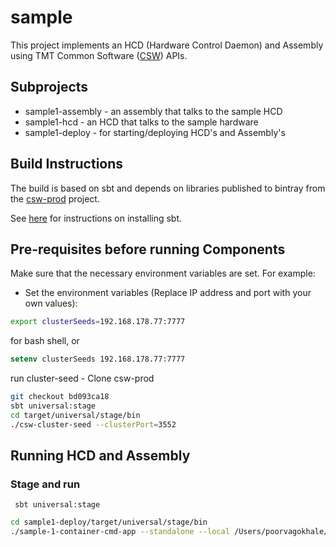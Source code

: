 # sample

This project implements an HCD (Hardware Control Daemon) and Assembly using 
TMT Common Software ([CSW](https://github.com/tmtsoftware/csw-prod)) APIs. 

## Subprojects

* sample1-assembly - an assembly that talks to the sample HCD
* sample1-hcd - an HCD that talks to the sample hardware
* sample1-deploy - for starting/deploying HCD's and Assembly's

## Build Instructions

The build is based on sbt and depends on libraries published to bintray from the 
[csw-prod](https://github.com/tmtsoftware/csw-prod) project.

See [here](https://www.scala-sbt.org/1.0/docs/Setup.html) for instructions on installing sbt.

## Pre-requisites before running Components

Make sure that the necessary environment variables are set. For example:

* Set the environment variables (Replace IP address and port with your own values):
```bash
export clusterSeeds=192.168.178.77:7777
```
for bash shell, or 
```csh
setenv clusterSeeds 192.168.178.77:7777
```

run cluster-seed
    - Clone csw-prod
```bash
git checkout bd093ca18
sbt universal:stage
cd target/universal/stage/bin
./csw-cluster-seed --clusterPort=3552
```

## Running HCD and Assembly

### Stage and run
   ```sbtshell
    sbt universal:stage
```
 ```bash
 cd sample1-deploy/target/universal/stage/bin
 ./sample-1-container-cmd-app --standalone --local /Users/poorvagokhale/TMT/spikes/sample1/sample1-deploy/src/main/resources/Sample1AssemblyStandalone.conf
 ```

 